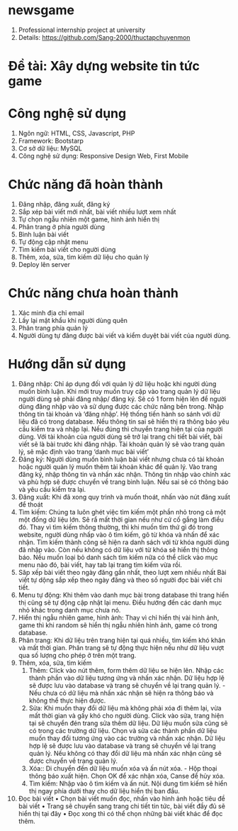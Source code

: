 # newsgame
  1. Professional internship project at university
  2. Details: https://github.com/Sang-2000/thuctapchuyenmon

# Đề tài: Xây dựng website tin tức game

# Công nghệ sử dụng
  1. Ngôn ngữ: HTML, CSS, Javascript, PHP
  2. Framework: Bootstarp
  3. Cơ sở dữ liệu: MySQL
  4. Công nghệ sử dụng: Responsive Design Web, First Mobile

# Chức năng đã hoàn thành
  1. Đăng nhập, đăng xuất, đăng ký
  2. Sắp xép bài viết mới nhất, bài viết nhiều lượt xem nhất
  3. Tự chọn ngẫu nhiên một game, hình ảnh hiển thị
  4. Phân trang ở phía người dùng
  5. Bình luận bài viết
  6. Tự động cập nhật menu
  7. Tìm kiếm bài viết cho người dùng
  8. Thêm, xóa, sửa, tìm kiếm dữ liệu cho quản lý
  9. Deploy lên server

# Chức năng chưa hoàn thành
  1. Xác minh địa chỉ email
  2. Lấy lại mật khẩu khi người dùng quên
  3. Phân trang phía quản lý
  4. Người dùng tự đăng được bài viết và kiểm duyệt bài viết của người dùng.

# Hướng dẫn sử dụng
  1. Đăng nhập: Chỉ áp dụng đối với quản lý dữ liệu hoặc khi người dùng muốn bình luận. Khi mới truy muốn truy cập vào trang quản lý dữ liệu người dùng sẽ phải đăng nhập/ đăng ký. Sẽ có 1 form hiện lên để người dùng đăng nhập vào và sử dụng được các chức năng bên trong. Nhập thông tin tài khoản và ‘đăng nhập’. Hệ thống tiến hành so sánh với dữ liệu đã có trong database. Nếu thông tin sai sẽ hiển thị ra thông báo yêu cầu kiểm tra và nhập lại. Nếu đúng thì chuyển trang hiện tại của người dùng. Với tài khoản của người dùng sẽ trở lại trang chi tiết bài viết, bài viết sẽ là bài trước khi đăng nhập. Tài khoản quản lý sẽ vào trang quản lý, sẽ mặc định vào trang ‘danh mục bài viết’
  2. Đăng ký: Người dùng muốn bình luận bài viết nhưng chưa có tài khoản hoặc người quản lý muốn thêm tài khoản khác để quản lý. Vào trang đăng ký, nhập thông tin và nhấn xác nhận. Thông tin nhập vào chính xác và phù hợp sẽ được chuyển về trang bình luận. Nếu sai sẽ có thông báo và yêu cầu kiểm tra lại.
  3. Đăng xuất: Khi đã xong quy trình và muốn thoát, nhấn vào nút đăng xuất để thoát
  4. Tìm kiếm: Chúng ta luôn ghét việc tìm kiếm một phần nhỏ trong cả một một đống dữ liệu lớn. Sẽ rẩ mất thời gian nếu như cứ cố gắng làm điều đó. Thay vì tìm kiếm thông thường, thì khi muốn tìm thứ gì đó trong website, người dùng nhấp vào ô tìm kiếm, gõ từ khóa và nhấn để xác nhận. Tìm kiếm thành công sẽ hiện ra danh sách với từ khóa người dùng đã nhập vào. Còn nếu không có dữ liệu với từ khóa sẽ hiển thị thông báo. Nếu muốn loại bỏ danh sách tìm kiếm nữa có thể click vào mục menu nào đó, bài viết, hay tab lại trang tìm kiếm vừa rồi.
  5. Săp xếp bài viết theo ngày đăng gần nhất, theo lượt xem nhiều nhất Bài viết tự dộng sắp xếp theo ngày đăng và theo số người đọc bài viết chi tiết.
  6. Menu tự động: Khi thêm vào danh mục bài trong database thì trang hiển thị cũng sẽ tự động cập nhật lại menu. Điều hướng đến các danh mục nhỏ khác trong danh mục chưa nó.
  7. Hiển thị ngẫu nhiên game, hình ảnh: Thay vì chỉ hiển thị vài hình ảnh, game thì khi random sẽ hiển thị ngẫu nhiên hình ảnh, game có trong database.
  8. Phân trang: Khi dữ liệu trên trang hiện tại quá nhiều, tìm kiếm khó khăn và mất thời gian. Phân trang sẽ tự động thực hiện nếu như dữ liệu vượt qua số lượng cho phép ở trên một trang.
  9. Thêm, xóa, sửa, tìm kiếm
     1. Thêm: Click vào nút thêm, form thêm dữ liệu se hiện lên. Nhập các thành phần vào dữ liệu tương ứng và nhấn xác nhận. Dữ liệu hợp lệ sẽ được lưu vào database và trang sẽ chuyển về lại trang quản lý. - Nếu chưa có dữ liệu mà nhấn xác nhận sẽ hiện ra thông báo và không thể thực hiện được.
     2. Sửa: Khi muốn thay đổi dữ liệu mà không phải xóa đi thêm lại, vừa mất thời gian và gấy khó cho người dùng. Click vào sửa, trang hiện tại sẽ chuyển đén trang sửa thêm dữ liệu. Dữ liệu muốn sửa cũng sẽ có trong các trường dữ liệu. Chọn và sửa các thành phần dữ liệu muốn thay đổi tương ứng vào các trường và nhấn xác nhận. Dữ liệu hợp lệ sẽ được lưu vào database và trang sẽ chuyển về lại trang quản lý. Nếu không có thay đổi dữ liệu mà nhấn xác nhận cũng sẽ được chuyển về trang quản lý.
     3. Xóa:: Di chuyển đến dữ liệu muốn xóa và ấn nút xóa. - Hộp thoại thông báo xuất hiện. Chọn OK để xác nhận xóa, Canse để hủy xóa.
     4. Tìm kiếm: Nhập vào ô tìm kiếm và ấn nút. Nội dung tìm kiếm sẽ hiển thị ngay phía dưới thay cho dữ liệu hiển thị ban đầu.
  10. Đọc bài viết • Chọn bài viết muốn đọc, nhấn vào hình ảnh hoặc tiêu đề bài viết • Trang sẽ chuyển sang trang chi tiết tin tức, bài viết đầy đủ sẽ hiển thị tại đây • Đọc xong thì có thể chọn những bài viết khác để đọc thêm.


